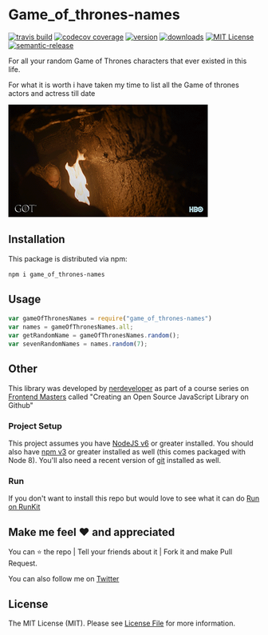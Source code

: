 # Game_of_thrones-names

[![travis build](https://img.shields.io/travis/nerdeveloper/game_of_thrones-names.svg?style=flat-square)](https://travis-ci.org/kentcdodds/starwars-names)
[![codecov coverage](https://img.shields.io/codecov/c/github/nerdeveloper/game_of_thrones-names.svg)](https://codecov.io/github/kentcdodds/starwars-names)
[![version](https://img.shields.io/npm/v/game_of_thrones-names.svg)](https://www.npmjs.com/package/game_of_thrones-names)
[![downloads](https://img.shields.io/npm/dm/game_of_thrones-names.svg)](https://npm-stat.com/charts.html?package=game_of_thrones-names&from=2017-11-27&to=2017-11-28)
[![MIT License](https://img.shields.io/npm/l/game_of_thrones-names.svg)](http://opensource.org/licenses/MIT)
[![semantic-release](https://img.shields.io/badge/%20%20%F0%9F%93%A6%F0%9F%9A%80-semantic--release-e10079.svg)](https://github.com/semantic-release/semantic-release)

For all your random Game of Thrones characters that ever existed in this life.

For what it is worth i have taken my time to list all the Game of thrones actors and actress till date

![game_of_thrones-names](gif/got.gif)

## Installation

This package is distributed via npm:

```bash
npm i game_of_thrones-names
```

## Usage

```javascript
var gameOfThronesNames = require("game_of_thrones-names")
var names = gameOfThronesNames.all;
var getRandomName = gameOfThronesNames.random();
var sevenRandomNames = names.random(7);
```

## Other

This library was developed by [nerdeveloper](https://twitter.com/_nerdeveloper) as part of a
course series on [Frontend Masters](http://frontendmasters.com/courses/open-source/) called "Creating an Open Source JavaScript Library on Github"

### Project Setup

This project assumes you have [NodeJS v6](http://nodejs.org/) or greater installed. You should
also have [npm v3](https://www.npmjs.com/) or greater installed as well (this comes packaged
with Node 8). You'll also need a recent version of [git](https://git-scm.com/) installed
as well.

### Run

If you don't want to install this repo but would love to see what it can do [Run on RunKit](https://npm.runkit.com/game_of_thrones-names)

## Make me feel :heart: and appreciated

You can :star: the repo | Tell your friends about it | Fork it and make Pull Request.

You can also follow me on [Twitter](https://twitter.com/_nerdeveloper)

## License

The MIT License (MIT). Please see [License File](LICENSE) for more information.